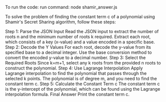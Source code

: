 To run the code:
run command: 
node shamir_answer.js

To solve the problem of finding the constant term c of a polynomial using Shamir's Secret Sharing algorithm, follow these steps:

Step 1: Parse the JSON Input
Read the JSON input to extract the number of roots n and the minimum number of roots k required.
Extract each root, which consists of a key (x-value) and a value encoded in a specific base.
Step 2: Decode the Y Values
For each root, decode the y-value from its specified base to a decimal integer.
Use the base conversion method to convert the encoded y-value to a decimal number.
Step 3: Select the Required Roots
Since k=m+1, select any k roots from the provided n roots to construct the polynomial.
Step 4: Use Lagrange Interpolation
Apply Lagrange interpolation to find the polynomial that passes through the selected k points.
The polynomial is of degree m, and you need to find the constant term c.
Step 5: Calculate the Constant Term c
The constant term c is the y-intercept of the polynomial, which can be found using the Lagrange interpolation formula.
Final Answer
Print the constant term c.
